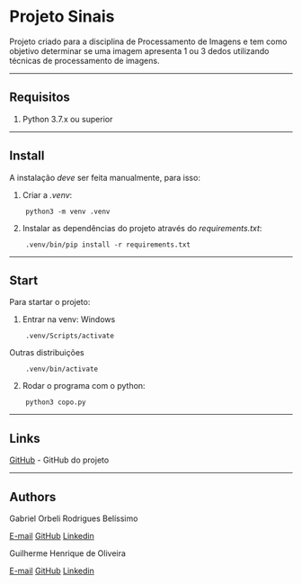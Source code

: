 # Projeto Sinais
Projeto criado para a disciplina de Processamento de Imagens e tem como objetivo determinar se uma imagem apresenta 1 ou 3 dedos utilizando técnicas de processamento de imagens.

---
## Requisitos
1) Python 3.7.x ou superior

---
## Install
A instalação *deve* ser feita manualmente, para isso:
1) Criar a *.venv*: 
```
    python3 -m venv .venv
```
2) Instalar as dependências do projeto através do *requirements.txt*:
```
    .venv/bin/pip install -r requirements.txt
```

---
## Start
Para startar o projeto:
1) Entrar na venv:
Windows
```
    .venv/Scripts/activate
```
Outras distribuições
```
    .venv/bin/activate
```
2) Rodar o programa com o python:
```
    python3 copo.py
```

---
## Links
[GitHub](https://github.com/Orbeli/projeto-sinais) - GitHub do projeto  

---
## Authors
Gabriel Orbeli Rodrigues Belíssimo

[E-mail](mailto:gabriel.orbeli@gmail.com)
[GitHub](https://github.com/Orbeli)
[Linkedin](https://www.linkedin.com/in/gabriel-orbeli-436815171/)

Guilherme Henrique de Oliveira

[E-mail](mailto:henriqueoliveiragui18@gmail.com)
[GitHub](https://github.com/Guilherme1-jpg)
[Linkedin](https://www.linkedin.com/in/guilherme-henrique-6b3389136/)
